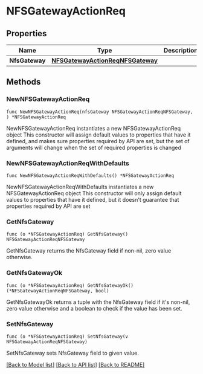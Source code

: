 # NFSGatewayActionReq

## Properties

Name | Type | Description | Notes
------------ | ------------- | ------------- | -------------
**NfsGateway** | [**NFSGatewayActionReqNFSGateway**](NFSGatewayActionReqNFSGateway.md) |  | 

## Methods

### NewNFSGatewayActionReq

`func NewNFSGatewayActionReq(nfsGateway NFSGatewayActionReqNFSGateway, ) *NFSGatewayActionReq`

NewNFSGatewayActionReq instantiates a new NFSGatewayActionReq object
This constructor will assign default values to properties that have it defined,
and makes sure properties required by API are set, but the set of arguments
will change when the set of required properties is changed

### NewNFSGatewayActionReqWithDefaults

`func NewNFSGatewayActionReqWithDefaults() *NFSGatewayActionReq`

NewNFSGatewayActionReqWithDefaults instantiates a new NFSGatewayActionReq object
This constructor will only assign default values to properties that have it defined,
but it doesn't guarantee that properties required by API are set

### GetNfsGateway

`func (o *NFSGatewayActionReq) GetNfsGateway() NFSGatewayActionReqNFSGateway`

GetNfsGateway returns the NfsGateway field if non-nil, zero value otherwise.

### GetNfsGatewayOk

`func (o *NFSGatewayActionReq) GetNfsGatewayOk() (*NFSGatewayActionReqNFSGateway, bool)`

GetNfsGatewayOk returns a tuple with the NfsGateway field if it's non-nil, zero value otherwise
and a boolean to check if the value has been set.

### SetNfsGateway

`func (o *NFSGatewayActionReq) SetNfsGateway(v NFSGatewayActionReqNFSGateway)`

SetNfsGateway sets NfsGateway field to given value.



[[Back to Model list]](../README.md#documentation-for-models) [[Back to API list]](../README.md#documentation-for-api-endpoints) [[Back to README]](../README.md)


